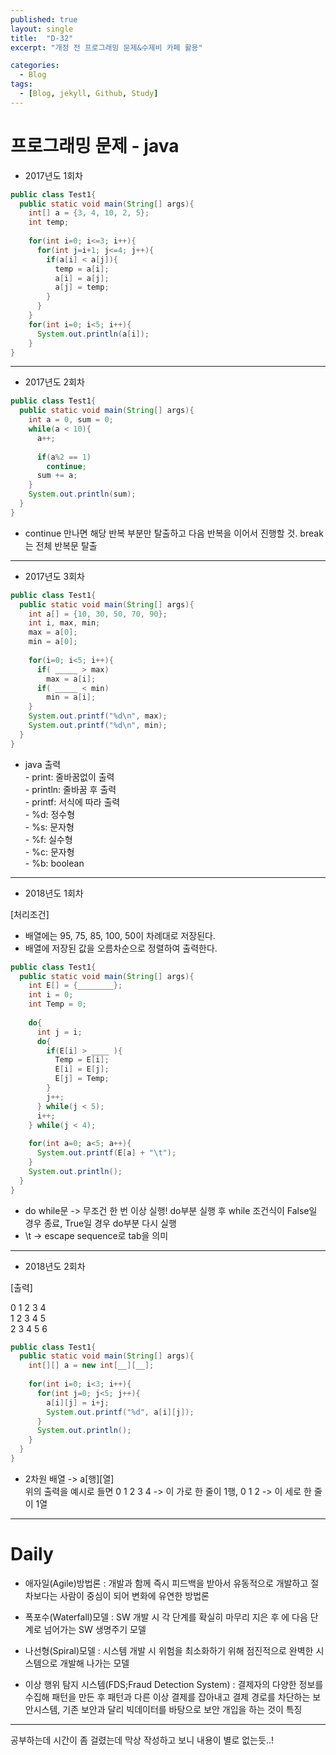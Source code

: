 ```yaml
---
published: true
layout: single
title:  "D-32"
excerpt: "개정 전 프로그래밍 문제&수제비 카페 활용"

categories:
  - Blog
tags:
  - [Blog, jekyll, Github, Study]
---
```

# 프로그래밍 문제 - java

* 2017년도 1회차

```java
public class Test1{
  public static void main(String[] args){
    int[] a = {3, 4, 10, 2, 5};
    int temp;
    
    for(int i=0; i<=3; i++){
      for(int j=i+1; j<=4; j++){
        if(a[i] < a[j]){
          temp = a[i];
          a[i] = a[j];
          a[j] = temp;
        }
      }
    }
    for(int i=0; i<5; i++){
      System.out.println(a[i]);
    }
}
```

***

* 2017년도 2회차

```java
public class Test1{
  public static void main(String[] args){
    int a = 0, sum = 0;
    while(a < 10){
      a++;
      
      if(a%2 == 1)
        continue;
      sum += a;
    }
    System.out.println(sum);
  }
}
```

- continue 만나면 해당 반복 부분만 탈출하고 다음 반복을 이어서 진행할 것. break는 전체 반복문 탈출   

***

* 2017년도 3회차

```java
public class Test1{
  public static void main(String[] args){
    int a[] = {10, 30, 50, 70, 90};
    int i, max, min;
    max = a[0];
    min = a[0];
    
    for(i=0; i<5; i++){
      if( _____ > max)
        max = a[i];
      if( _____ < min)
        min = a[i];
    }
    System.out.printf("%d\n", max);
    System.out.printf("%d\n", min);
  }
}
```

- java 출력   
      - print: 줄바꿈없이 출력   
      - println: 줄바꿈 후 출력   
      - printf: 서식에 따라 출력    
        - %d: 정수형    
        - %s: 문자형    
        - %f: 실수형    
        - %c: 문자형    
        - %b: boolean  
              
***

* 2018년도 1회차    

[처리조건]

  - 배열에는 95, 75, 85, 100, 50이 차례대로 저장된다.
  - 배열에 저장된 값을 오름차순으로 정렬하여 출력한다.

```java
public class Test1{
  public static void main(String[] args){
    int E[] = {________};
    int i = 0;
    int Temp = 0;
    
    do{
      int j = i;
      do{
        if(E[i] > ____ ){
          Temp = E[i];
          E[i] = E[j];
          E[j] = Temp;
        }
        j++;
      } while(j < 5);
      i++;
    } while(j < 4);
    
    for(int a=0; a<5; a++){
      System.out.printf(E[a] + "\t");
    }
    System.out.println();
  }
}
```

- do while문 -> 무조건 한 번 이상 실행! do부분 실행 후 while 조건식이 False일 경우 종료, True일 경우 do부분 다시 실행
- \t -> escape sequence로 tab을 의미
    
***

* 2018년도 2회차    

[출력]

  0 1 2 3 4    
  1 2 3 4 5    
  2 3 4 5 6
  
```java
public class Test1{
  public static void main(String[] args){
    int[][] a = new int[__][__];
    
    for(int i=0; i<3; i++){
      for(int j=0; j<5; j++){
        a[i][j] = i+j;
        System.out.printf("%d", a[i][j]);
      }
      System.out.println();
    }
  }
}
```

- 2차원 배열 -> a[행][열]    
위의 출력을 예시로 들면 0 1 2 3 4 -> 이 가로 한 줄이 1행, 0 1 2 -> 이 세로 한 줄이 1열  

***

# Daily
* 애자일(Agile)방법론
: 개발과 함께 즉시 피드백을 받아서 유동적으로 개발하고 절차보다는 사람이 중심이 되어 변화에 유연한 방법론

* 폭포수(Waterfall)모델
: SW 개발 시 각 단계를 확실히 마무리 지은 후 에 다음 단계로 넘어가는 SW 생명주기 모델

* 나선형(Spiral)모델
: 시스템 개발 시 위험을 최소화하기 위해 점진적으로 완벽한 시스템으로 개발해 나가는 모델

* 이상 행위 탐지 시스템(FDS;Fraud Detection System)
: 결제자의 다양한 정보를 수집해 패턴을 만든 후 패턴과 다른 이상 결제를 잡아내고 결제 경로를 차단하는 보안시스템, 기존 보안과 달리 빅데이터를 바탕으로 보안 개입을 하는 것이 특징

***

공부하는데 시간이 좀 걸렸는데 막상 작성하고 보니 내용이 별로 없는듯..!

